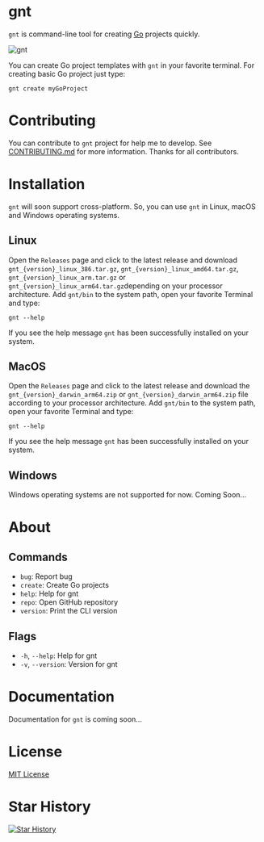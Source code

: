 # gnt
`gnt` is command-line tool for creating [Go](https://github.com/golang/go) projects quickly.

![gnt](https://github.com/lnxwizard/gnt/assets/91411319/db6cd22d-4acf-40bd-a3d4-d3b4889cc01d)

You can create Go project templates with `gnt` in your favorite terminal. For creating basic Go project just type:
```shell
gnt create myGoProject
```

# Contributing
You can contribute to `gnt` project for help me to develop. See [CONTRIBUTING.md](CONTRIBUTING.md) for more information. Thanks for all contributors.

# Installation
`gnt` will soon support cross-platform. So, you can use `gnt` in Linux, macOS and Windows operating systems.

## Linux
Open the `Releases` page and click to the latest release and download `gnt_{version}_linux_386.tar.gz`, `gnt_{version}_linux_amd64.tar.gz`, `gnt_{version}_linux_arm.tar.gz` or `gnt_{version}_linux_arm64.tar.gz`depending on your processor architecture. Add `gnt/bin` to the system path, open your favorite Terminal and type:
```shell
gnt --help
```
If you see the help message `gnt` has been successfully installed on your system.

## MacOS
Open the `Releases` page and click to the latest release and download the `gnt_{version}_darwin_arm64.zip` or `gnt_{version}_darwin_arm64.zip` file according to your processor architecture. Add `gnt/bin` to the system path, open your favorite Terminal and type:
```shell
gnt --help
```
If you see the help message `gnt` has been successfully installed on your system.

## Windows
Windows operating systems are not supported for now. Coming Soon...

# About
## Commands
- `bug`: Report bug
- `create`: Create Go projects
- `help`: Help for gnt
- `repo`: Open GitHub repository
- `version`: Print the CLI version

## Flags
- `-h`, `--help`: Help for gnt
- `-v`, `--version`: Version for gnt

# Documentation
Documentation for `gnt` is coming soon...

# License
[MIT License](LICENSE)

# Star History
[![Star History](https://api.star-history.com/svg?repos=lnxwizard/gnt&type=Date)](https://star-history.com/#lnxwizard/gnt&Date)
